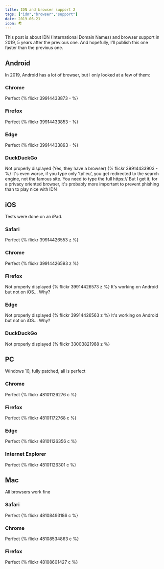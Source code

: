 ```yaml
---
title: IDN and browser support 2
tags: ["idn","browser","support"]
date: 2019-06-21
icon: 🌏
---
```

This post is about IDN (International Domain Names) and browser support in 2019, 5 years after the previous one. And hopefully, I'll publish this one faster than the previous one.

## Android

 In 2019, Android has a lot of browser, but I only looked at a few of them:

### Chrome

Perfect
{% flickr 39914433873 - %}

### Firefox

Perfect
{% flickr 39914433853 - %}

### Edge

Perfect
{% flickr 39914433893 - %}

### DuckDuckGo

Not properly displayed (Yes, they have a browser)
{% flickr 39914433903 - %}
It's even worse, if you type only 'tpî.eu', you get redirected to the search engine, not the famous site. You need to type the full https://
But I get it, for a privacy oriented browser, it's probably more important to prevent phishing than to play nice with IDN

## iOS

Tests were done on an iPad.

### Safari

Perfect
{% flickr 39914426553 z %}

### Chrome

Perfect
{% flickr 39914426593 z %}

### Firefox

Not properly displayed
{% flickr 39914426573 z %}
It's working on Android but not on iOS... Why?

### Edge

Not properly displayed
{% flickr 39914426563 z %}
It's working on Android but not on iOS... Why?

### DuckDuckGo

Not properly displayed
{% flickr 33003821988 z %}

## PC

Windows 10, fully patched, all is perfect

### Chrome

Perfect
{% flickr 48101126276 c %}

### Firefox

Perfect
{% flickr 48101172768 c %}

### Edge

Perfect
{% flickr 48101126356 c %}

### Internet Explorer

Perfect
{% flickr 48101126301 c %}

## Mac

All browsers work fine

### Safari

Perfect
{% flickr 48108493186 c %}

### Chrome

Perfect
{% flickr 48108534863 c %}

### Firefox

Perfect
{% flickr 48108601427 c %}
